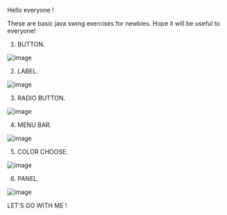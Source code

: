 Hello everyone !

These are basic java swing exercises for newbies. Hope it will be useful to everyone!

1. BUTTON.

![image](https://user-images.githubusercontent.com/103439199/198942164-070d7b22-7a10-4d0f-b5c8-75a2a993c722.png)

2. LABEL.

![image](https://user-images.githubusercontent.com/103439199/199427036-0dac8c2f-4139-43b8-b471-ff738628fbae.png)

3. RADIO BUTTON.

![image](https://user-images.githubusercontent.com/103439199/199699147-88269212-70fd-4ddc-b4ee-f370e3749a36.png)

4. MENU BAR.

![image](https://user-images.githubusercontent.com/103439199/199905228-93c35d55-a58e-4078-befe-24195ab1fea2.png)

5. COLOR CHOOSE.

![image](https://user-images.githubusercontent.com/103439199/200114959-e8d2bf88-d9ce-4180-a17a-c2c74b341ebb.png)

6. PANEL.

![image](https://user-images.githubusercontent.com/103439199/200147030-55d03ba7-4838-4f5f-b823-8fe849a39117.png)

LET'S GO WITH ME !
